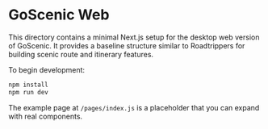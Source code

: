 # GoScenic Web

This directory contains a minimal Next.js setup for the desktop web version of GoScenic. It provides a baseline structure similar to Roadtrippers for building scenic route and itinerary features.

To begin development:

```bash
npm install
npm run dev
```

The example page at `/pages/index.js` is a placeholder that you can expand with real components.
